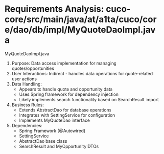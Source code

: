 # Requirements Analysis: cuco-core/src/main/java/at/a1ta/cuco/core/dao/db/impl/MyQuoteDaoImpl.java

MyQuoteDaoImpl.java
1. Purpose: Data access implementation for managing quotes/opportunities
2. User Interactions: Indirect - handles data operations for quote-related user actions
3. Data Handling:
   - Appears to handle quote and opportunity data
   - Uses Spring framework for dependency injection
   - Likely implements search functionality based on SearchResult import
4. Business Rules:
   - Extends AbstractDao for database operations
   - Integrates with SettingService for configuration
   - Implements MyQuoteDao interface
5. Dependencies:
   - Spring Framework (@Autowired)
   - SettingService
   - AbstractDao base class
   - SearchResult and MyOpportunity DTOs